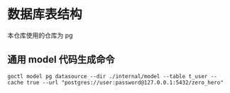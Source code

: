# 数据库表结构

本仓库使用的仓库为 pg

## 通用 model 代码生成命令

```shell
goctl model pg datasource --dir ./internal/model --table t_user --cache true --url "postgres://user:password@127.0.0.1:5432/zero_hero"  
```
